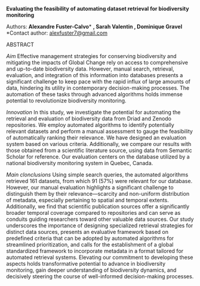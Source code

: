 **Evaluating the feasibility of automating dataset retrieval for biodiversity monitoring**

Authors: **Alexandre Fuster-Calvo*** **, Sarah Valentin , Dominique Gravel**
*Contact author: alexfuster7@gmail.com



ABSTRACT

*Aim*
Effective management strategies for conserving biodiversity and mitigating the impacts of Global Change rely on access to comprehensive and up-to-date biodiversity data. However, manual search, retrieval, evaluation, and integration of this information into databases presents a significant challenge to keep pace with the rapid influx of large amounts of data, hindering its utility in contemporary decision-making processes. The automation of these tasks through advanced algorithms holds immense potential to revolutionize biodiversity monitoring.

*Innovation*
In this study, we investigate the potential for automating the retrieval and evaluation of biodiversity data from Driad and Zenodo repositories. We employ automated algorithms to identify potentially relevant datasets and perform a manual assessment to gauge the feasibility of automatically ranking their relevance. We have designed an evaluation system based on various criteria. Additionally, we compare our results with those obtained from a scientific literature source, using data from Semantic Scholar for reference. Our evaluation centers on the database utilized by a national biodiversity monitoring system in Quebec, Canada.

*Main clonclusions*
Using simple search queries, the automated algorithms retrieved 161 datasets, from which 91 (57%) were relevant for our database. However, our manual evaluation highlights a significant challenge to distinguish them by their relevance—scarcity and non-uniform distribution of metadata, especially pertaining to spatial and temporal extents. Additionally, we find that scientific publication sources offer a significantly broader temporal coverage compared to repositories and can serve as conduits guiding researchers toward other valuable data sources. Our study underscores the importance of designing specialized retrieval strategies for distinct data sources, presents an evaluative framework based on predefined criteria that can be adopted by automated algorithms for streamlined prioritization, and calls for the establishment of a global standardized framework to incorporate metadata in a format tailored for automated retrieval systems. Elevating our commitment to developing these aspects holds transformative potential to advance in biodiversity monitoring, gain deeper understanding of biodiversity dynamics, and decisively steering the course of well-informed decision-making processes.
